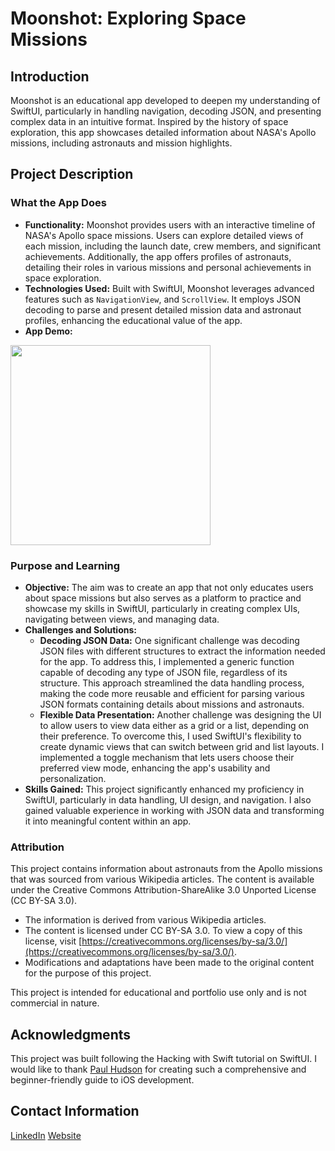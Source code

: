 # Moonshot: Exploring Space Missions

## Introduction

Moonshot is an educational app developed to deepen my understanding of SwiftUI, particularly in handling navigation, decoding JSON, and presenting complex data in an intuitive format. Inspired by the history of space exploration, this app showcases detailed information about NASA's Apollo missions, including astronauts and mission highlights.

## Project Description

### What the App Does

- **Functionality:** Moonshot provides users with an interactive timeline of NASA's Apollo space missions. Users can explore detailed views of each mission, including the launch date, crew members, and significant achievements. Additionally, the app offers profiles of astronauts, detailing their roles in various missions and personal achievements in space exploration.
- **Technologies Used:** Built with SwiftUI, Moonshot leverages advanced features such as `NavigationView`, and `ScrollView`. It employs JSON decoding to parse and present detailed mission data and astronaut profiles, enhancing the educational value of the app.
- **App Demo:**
<img src="https://github.com/Masoud-Safari/Moonshot/blob/33b997e4df22da9956d78dc3afc8981c0d894dfe/Moonshot-screen-recording.gif" width="320">

### Purpose and Learning

- **Objective:** The aim was to create an app that not only educates users about space missions but also serves as a platform to practice and showcase my skills in SwiftUI, particularly in creating complex UIs, navigating between views, and managing data. 
- **Challenges and Solutions:**
	- **Decoding JSON Data:** One significant challenge was decoding JSON files with different structures to extract the information needed for the app. To address this, I implemented a generic function capable of decoding any type of JSON file, regardless of its structure. This approach streamlined the data handling process, making the code more reusable and efficient for parsing various JSON formats containing details about missions and astronauts.
	- **Flexible Data Presentation:** Another challenge was designing the UI to allow users to view data either as a grid or a list, depending on their preference. To overcome this, I used SwiftUI's flexibility to create dynamic views that can switch between grid and list layouts. I implemented a toggle mechanism that lets users choose their preferred view mode, enhancing the app's usability and personalization.
- **Skills Gained:** This project significantly enhanced my proficiency in SwiftUI, particularly in data handling, UI design, and navigation. I also gained valuable experience in working with JSON data and transforming it into meaningful content within an app.

### Attribution

This project contains information about astronauts from the Apollo missions that was sourced from various Wikipedia articles. The content is available under the Creative Commons Attribution-ShareAlike 3.0 Unported License (CC BY-SA 3.0).

- The information is derived from various Wikipedia articles.
- The content is licensed under CC BY-SA 3.0. To view a copy of this license, visit [https://creativecommons.org/licenses/by-sa/3.0/](https://creativecommons.org/licenses/by-sa/3.0/).
- Modifications and adaptations have been made to the original content for the purpose of this project.

This project is intended for educational and portfolio use only and is not commercial in nature.

## Acknowledgments

This project was built following the Hacking with Swift tutorial on SwiftUI. I would like to thank [Paul Hudson](https://www.hackingwithswift.com) for creating such a comprehensive and beginner-friendly guide to iOS development.

## Contact Information

[LinkedIn](https://www.linkedin.com/in/masoud-safari/)
[Website](https://masoudsafari.com)
